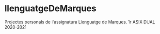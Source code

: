 # llenguatgeDeMarques
Projectes personals de l'assignatura Llenguatge de Marques. 1r ASIX DUAL 2020-2021

